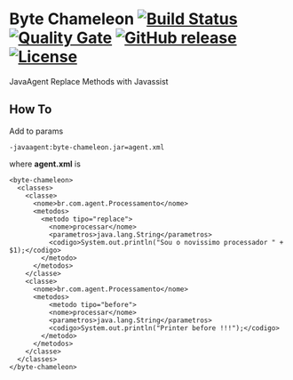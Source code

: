 Byte Chameleon 
[![Build Status](https://travis-ci.org/remartins/byte-chameleon.svg?branch=master)](https://travis-ci.org/remartins/byte-chameleon) 
[![Quality Gate](https://sonarcloud.io/api/badges/gate?key=br.com.remartins:byte-chameleon)](https://sonarcloud.io/dashboard/index/br.com.remartins:byte-chameleon) 
[![GitHub release](https://img.shields.io/badge/release-1.0.0-blue.svg)](https://github.com/remartins/byte-chameleon/releases/tag/1.0.0)
[![License](https://img.shields.io/badge/license-Apache%20License%202.0-blue.svg)](https://github.com/remartins/byte-chameleon/blob/master/LICENSE)
============

JavaAgent Replace Methods with Javassist


How To
------

Add to params

```
-javaagent:byte-chameleon.jar=agent.xml
```
where <b>agent.xml</b> is

```
<byte-chameleon>
  <classes>
    <classe>
      <nome>br.com.agent.Processamento</nome>
      <metodos>
        <metodo tipo="replace">
          <nome>processar</nome>
          <parametros>java.lang.String</parametros>
          <codigo>System.out.println("Sou o novissimo processador " + $1);</codigo>
        </metodo>
      </metodos>
    </classe>
    <classe>
      <nome>br.com.agent.Processamento</nome>
      <metodos>
          <metodo tipo="before">
          <nome>processar</nome>
          <parametros>java.lang.String</parametros>
          <codigo>System.out.println("Printer before !!!");</codigo>
        </metodo>
      </metodos>
    </classe>     
  </classes>	
</byte-chameleon>  
```
